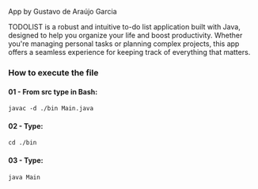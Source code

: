 App by Gustavo de Araújo Garcia

TODOLIST is a robust and intuitive to-do list application built with Java, designed to help you organize your life and boost productivity. Whether you're managing personal tasks or planning complex projects, this app offers a seamless experience for keeping track of everything that matters.

### How to execute the file

#### 01 - From src type in Bash:
```javac -d ./bin Main.java```
#### 02 - Type:
```cd ./bin```
#### 03 - Type: 
```java Main```
